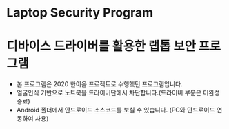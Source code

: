 # Laptop Security Program
# 디바이스 드라이버를 활용한 랩톱 보안 프로그램

- 본 프로그램은 2020 한이음 프로젝트로 수행했던 프로그램입니다.
- 얼굴인식 기반으로 노트북을 드라이버단에서 차단합니다.(드라이버 부분은 미완성 종료)
- Android 폴더에서 안드로이드 소스코드를 보실 수 있습니다. (PC와 안드로이드 연동하여 사용)